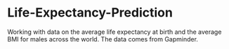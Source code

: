 # Life-Expectancy-Prediction
Working with data on the average life expectancy at birth and the average BMI for males across the world. The data comes from Gapminder.
